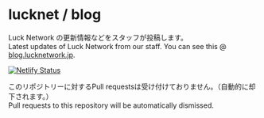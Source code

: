 # lucknet / blog

Luck Network の更新情報などをスタッフが投稿します。  
Latest updates of Luck Network from our staff.
You can see this @ [blog.lucknetwork.jp](https://blog.lucknetwork.jp).

[![Netlify Status](https://api.netlify.com/api/v1/badges/ace6dba0-f0eb-4d6e-bfd5-af51a906d782/deploy-status)](https://app.netlify.com/sites/luckblog/deploys)

このリポジトリーに対するPull requestsは受け付けておりません。（自動的に却下されます。）  
Pull requests to this repository will be automatically dismissed.
